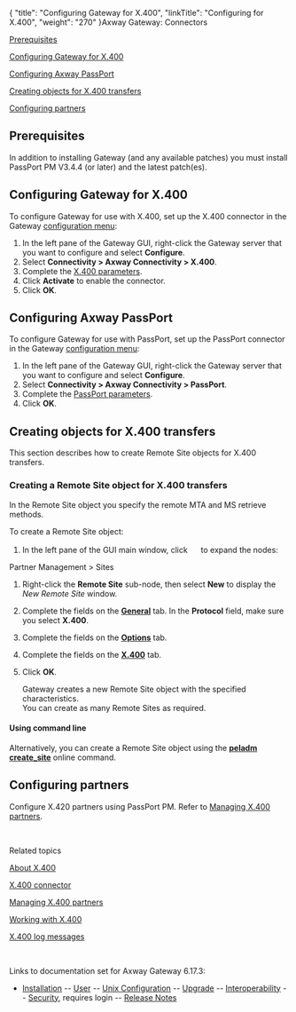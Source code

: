 {
    "title": "Configuring Gateway for X.400",
    "linkTitle": "Configuring for X.400",
    "weight": "270"
}<span class="mc-variable axway_variables.Component_Long_Name variable">Axway Gateway</span>: Connectors

[Prerequisites](#prerequisites)

[Configuring Gateway for X.400](#configuring_gw_x400)

[Configuring Axway PassPort](#configuring_pp)

[Creating objects for X.400 transfers](#creating_objects)

[Configuring partners](#configuring_partners)

<span id="prerequisites"></span>

## Prerequisites

In addition to installing Gateway (and any available patches) you must install PassPort PM V3.4.4 (or later) and the latest patch(es).

<span id="configuring_gw_x400"></span>

## Configuring Gateway for X.400

To configure Gateway for use with X.400, set up the X.400 connector in the Gateway [configuration menu](../../../configuration_start_here/config_procedure#Configuring_Gateway):

1.  In the left pane of the Gateway GUI, right-click the Gateway server that you want to configure and select <span style="font-weight: bold;">Configure</span>.
2.  Select <span style="font-weight: bold;">Connectivity > Axway Connectivity > X.400</span>.
3.  Complete the [X.400 parameters](../../../configuration_start_here/config_connectors#olh_connectivity_x400).
4.  Click <span style="font-weight: bold;">Activate</span> to enable the connector.
5.  Click <span style="font-weight: bold;">OK</span>.

<span id="configuring_pp"></span>

## Configuring Axway PassPort

To configure Gateway for use with PassPort, set up the PassPort connector in the Gateway [configuration menu](../../../configuration_start_here/config_procedure#Configuring_Gateway):

1.  In the left pane of the Gateway GUI, right-click the Gateway server that you want to configure and select <span style="font-weight: bold;">Configure</span>.
2.  Select <span style="font-weight: bold;">Connectivity > Axway Connectivity > PassPort</span>.
3.  Complete the [PassPort parameters](../../../configuration_start_here/config_connectors#olh_connectivity_passport).
4.  Click <span style="font-weight: bold;">OK</span>.

<span id="creating_objects"></span>

## Creating objects for X.400 transfers

This section describes how to create Remote Site objects for X.400 transfers.

<span id="creating_remote_site_object_for_x400"></span>

### Creating a Remote Site object for X.400 transfers

In the Remote Site object you specify the remote MTA and MS retrieve methods.

To create a Remote Site object:

1.  In the left pane of the GUI main window, click <img src="/Images/Gateway/expand_marker.gif" width="16" height="16" /> to expand the nodes:

Partner Management &gt; Sites

1.  Right-click the <span style="font-weight: bold;">Remote Site</span> sub-node, then select <span style="font-weight: bold;">New</span> to display the <span style="font-style: italic;">New Remote Site</span> window.
2.  Complete the fields on the <span style="font-weight: bold;">[General](../../../managing_partners_start_here/sites_start_here/managing_remote_sites/remote_site_general_tab)</span> tab. In the <span style="font-weight: bold;">Protocol</span> field, make sure you select <span style="font-weight: bold;">X.400</span>.
3.  Complete the fields on the <span style="font-weight: bold;">[Options](../../../managing_partners_start_here/sites_start_here/managing_remote_sites/remote_site_options_tab)</span> tab.
4.  Complete the fields on the <span style="font-weight: bold;">[X.400](../../../managing_partners_start_here/sites_start_here/managing_remote_sites/remote_site_x400_tab)</span> tab.
5.  Click <span style="font-weight: bold;">OK</span>.  
      
    Gateway creates a new Remote Site object with the specified characteristics.  
    You can create as many Remote Sites as required.

#### Using command line

Alternatively, you can create a Remote Site object using the <span class="code" style="font-weight: bold;">[peladm create\_site](../../../managing_partners_start_here/sites_start_here/managing_local_sites_cli/managing_remote_sites_cli#peladm_create_site)</span> online command.

<span id="configuring_partners"></span>

## Configuring partners

Configure X.420 partners using PassPort PM. Refer to [Managing X.400 partners](../x400_managing_partners).

 

Related topics

[About X.400](../)

[X.400 connector](../x400_connector)

[Managing X.400 partners](../x400_managing_partners)

[Working with X.400](../x400_working_with)

[X.400 log messages](../../../log_messages_about/x400_messages)

 

Links to documentation set for Axway Gateway <span class="mc-variable axway_variables.Release_Number variable">6.17.3</span>:

-   [Installation](#) -- [User](#) -- [Unix Configuration](#) -- [Upgrade](#) -- [Interoperability](#) -- [Security](#), requires login -- [Release Notes](#)
